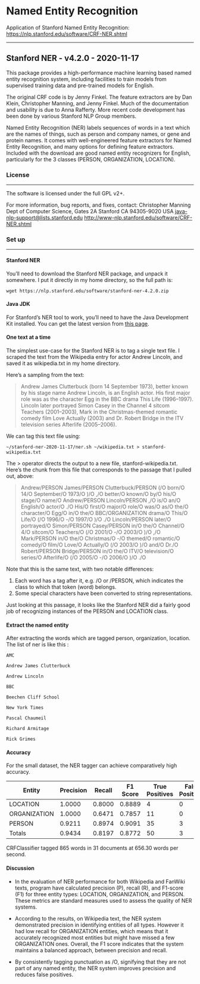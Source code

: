 # Named Entity Recognition
Application of Stanford Named Entity Recognition: https://nlp.stanford.edu/software/CRF-NER.shtml

---------

Stanford NER - v4.2.0 - 2020-11-17
----------------------------------------------

This package provides a high-performance machine learning based named entity recognition system, including facilities to train models from supervised training data and pre-trained models for English.

The original CRF code is by Jenny Finkel. The feature extractors are by Dan Klein, Christopher Manning, and Jenny Finkel. Much of the documentation and usability is due to Anna Rafferty. More recent code development has been done by various Stanford NLP Group members.

Named Entity Recognition (NER) labels sequences of words in a text which are the names of things, such as person and company names, or gene and protein names. It comes with well-engineered feature extractors for Named Entity Recognition, and many options for defining feature extractors. Included with the download are good named entity recognizers for English, particularly for the 3 classes (PERSON, ORGANIZATION, LOCATION).

### License
----------------------------------------------

The software is licensed under the full GPL v2+.

For more information, bug reports, and fixes, contact:
    Christopher Manning
    Dept of Computer Science, Gates 2A
    Stanford CA 94305-9020
    USA
    java-nlp-support@lists.stanford.edu
    http://www-nlp.stanford.edu/software/CRF-NER.shtml

### Set up
----------------------------------------------
#### Stanford NER
You’ll need to download the Stanford NER package, and unpack it somewhere. I put it directly in my home directory, so the full path is:

`wget https://nlp.stanford.edu/software/stanford-ner-4.2.0.zip`

#### Java JDK
For Stanford’s NER tool to work, you’ll need to have the Java Development Kit installed. You can get the latest version from [this page](https://www.oracle.com/java/technologies/downloads/#java8).

#### One text at a time
The simplest use-case for the Stanford NER is to tag a single text file. I scraped the text from the Wikipedia entry for actor Andrew Lincoln, and saved it as wikipedia.txt in my home directory.

Here’s a sampling from the text:
> Andrew James Clutterbuck (born 14 September 1973), better known by his stage name Andrew Lincoln, is an English actor. His first major role was as the character Egg in the BBC drama This Life (1996–1997). Lincoln later portrayed Simon Casey in the Channel 4 sitcom Teachers (2001–2003), Mark in the Christmas-themed romantic comedy film Love Actually (2003) and Dr. Robert Bridge in the ITV television series Afterlife (2005–2006).

We can tag this text file using:

`~/stanford-ner-2020-11-17/ner.sh ~/wikipedia.txt > stanford-wikipedia.txt`

The > operator directs the output to a new file, stanford-wikipedia.txt. Here’s the chunk from this file that corresponds to the passage that I pulled out, above:
> Andrew/PERSON James/PERSON Clutterbuck/PERSON (/O born/O 14/O September/O 1973/O )/O ,/O better/O known/O by/O his/O stage/O name/O Andrew/PERSON Lincoln/PERSON ,/O is/O an/O English/O actor/O ./O 
His/O first/O major/O role/O was/O as/O the/O character/O Egg/O in/O the/O BBC/ORGANIZATION drama/O This/O Life/O (/O 1996/O -/O 1997/O )/O ./O 
Lincoln/PERSON later/O portrayed/O Simon/PERSON Casey/PERSON in/O the/O Channel/O 4/O sitcom/O Teachers/O (/O 2001/O -/O 2003/O )/O ,/O Mark/PERSON in/O the/O Christmas/O -/O themed/O romantic/O comedy/O film/O Love/O Actually/O (/O 2003/O )/O and/O Dr./O Robert/PERSON Bridge/PERSON in/O the/O ITV/O television/O series/O Afterlife/O (/O 2005/O -/O 2006/O )/O ./O

Note that this is the same text, with two notable differences:

1. Each word has a tag after it, e.g. /O or /PERSON, which indicates the class to which that token (word) belongs.
2. Some special characters have been converted to string representations.

Just looking at this passage, it looks like the Stanford NER did a fairly good job of recognizing instances of the PERSON and LOCATION class.

#### Extract the named entity
After extracting the words which are tagged person, organization, location. The list of ner is like this :
```
AMC

Andrew James Clutterbuck

Andrew Lincoln

BBC

Beechen Cliff School

New York Times

Pascal Chaumeil

Richard Armitage

Rick Grimes
```

#### Accuracy

For the small dataset, the NER tagger can achieve comparatively high accuracy.

| Entity       | Precision | Recall | F1 Score | True Positives | False Positives | False Negatives |
|--------------|-----------|--------|----------|-----------------|------------------|------------------|
| LOCATION     | 1.0000    | 0.8000 | 0.8889   | 4               | 0                | 1                |
| ORGANIZATION | 1.0000    | 0.6471 | 0.7857   | 11              | 0                | 6                |
| PERSON       | 0.9211    | 0.8974 | 0.9091   | 35              | 3                | 4                |
| Totals       | 0.9434    | 0.8197 | 0.8772   | 50              | 3                | 11               |

CRFClassifier tagged 865 words in 31 documents at 656.30 words per second.

#### Discussion

- In the evaluation of NER performance for both Wikipedia and FanWiki texts, program have calculated precision (P), recall (R), and F1-score (F1) for three entity types: LOCATION, ORGANIZATION, and PERSON. These metrics are standard measures used to assess the quality of NER systems.

- According to the results, on Wikipedia text, the NER system demonstrated precision in identifying entities of all types. However it had low recall for ORGANIZATION entities, which means that it accurately recognized most entities but might have missed a few ORGANIZATION ones. Overall, the F1 score indicates that the system maintains a balanced approach, between precision and recall.

- By consistently tagging punctuation as /O, signifying that they are not part of any named entity, the NER system improves precision and reduces false positives.


